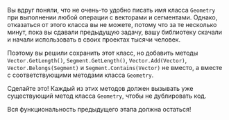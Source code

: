 Вы вдруг поняли, что не очень-то удобно писать имя класса `Geometry` при выполнении любой операции с векторами и сегментами. Однако, отказаться от этого класса вы не можете, потому что за те несколько минут, пока вы сдавали предыдущую задачу, вашу библиотеку скачали и начали использовать в своих проектах тысячи человек.

Поэтому вы решили сохранить этот класс, но добавить методы `Vector.GetLength()`, `Segment.GetLength()`, `Vector.Add(Vector)`, `Vector.Belongs(Segment)` и `Segment.Contains(Vector)` не вместо, а вместе с соответствующими методами класса `Geometry`.

Сделайте это! Каждый из этих методов должен вызывать уже существующий метод класса `Geometry`, чтобы не дублировать код.

Вся функциональность предыдущего этапа должна остаться!
